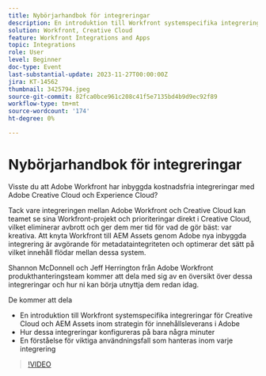 ```yaml
---
title: Nybörjarhandbok för integreringar
description: En introduktion till Workfront systemspecifika integreringar för Creative Cloud och AEM Assets inom strategin för innehållsleverans i Adobe
solution: Workfront, Creative Cloud
feature: Workfront Integrations and Apps
topic: Integrations
role: User
level: Beginner
doc-type: Event
last-substantial-update: 2023-11-27T00:00:00Z
jira: KT-14562
thumbnail: 3425794.jpeg
source-git-commit: 82fca0bce961c208c41f5e7135bd4b9d9ec92f89
workflow-type: tm+mt
source-wordcount: '174'
ht-degree: 0%

---
```



# Nybörjarhandbok för integreringar

Visste du att Adobe Workfront har inbyggda kostnadsfria integreringar med Adobe Creative Cloud och Experience Cloud?

Tack vare integreringen mellan Adobe Workfront och Creative Cloud kan teamet se sina Workfront-projekt och prioriteringar direkt i Creative Cloud, vilket eliminerar avbrott och ger dem mer tid för vad de gör bäst: var kreativa. Att knyta Workfront till AEM Assets genom Adobe nya inbyggda integrering är avgörande för metadataintegriteten och optimerar det sätt på vilket innehåll flödar mellan dessa system.

Shannon McDonnell och Jeff Herrington från Adobe Workfront produkthanteringsteam kommer att dela med sig av en översikt över dessa integreringar och hur ni kan börja utnyttja dem redan idag.

De kommer att dela

* En introduktion till Workfront systemspecifika integreringar för Creative Cloud och AEM Assets inom strategin för innehållsleverans i Adobe
* Hur dessa integreringar konfigureras på bara några minuter
* En förståelse för viktiga användningsfall som hanteras inom varje integrering

>[!VIDEO](https://video.tv.adobe.com/v/3425794/?learn=on)
